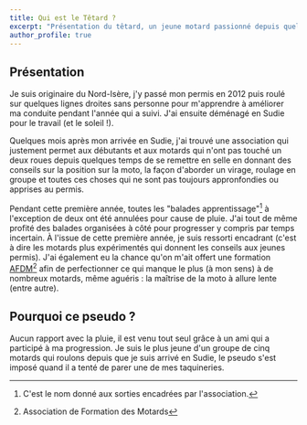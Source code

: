 ```yaml
---
title: Qui est le Têtard ?
excerpt: "Présentation du têtard, un jeune motard passionné depuis quelques années qui souhaiterait exposer sa vision de la moto et partager l'expérience acquise en partant de zéro."
author_profile: true
---
```


## Présentation

Je suis originaire du Nord-Isère, j'y passé mon permis en 2012 puis roulé sur quelques lignes droites sans personne
pour m'apprendre à améliorer ma conduite pendant l'année qui a suivi. J'ai ensuite déménagé en
Sudie pour le travail (et le soleil !).

Quelques mois après mon arrivée en Sudie, j'ai trouvé une association qui justement
permet aux débutants et aux motards qui n'ont pas touché un deux roues depuis quelques temps
de se remettre en selle en donnant des conseils sur la position sur la moto,
la façon d'aborder un virage, roulage en groupe et toutes ces choses qui ne sont
pas toujours appronfondies ou apprises au permis.

Pendant cette première année, toutes les "balades apprentissage"[^1] à l'exception de deux ont été annulées
pour cause de pluie. J'ai tout de même profité des balades organisées à côté pour progresser y compris par temps incertain.
À l'issue de cette première année, je suis ressorti encadrant (c'est à dire les motards plus expérimentés
qui donnent les conseils aux jeunes permis). J'ai également eu la chance qu'on m'ait
offert une formation [AFDM](http://www.afdm.org/)[^2] afin de perfectionner ce qui
manque le plus (à mon sens) à de nombreux motards, même aguéris : la maîtrise de la moto à allure lente (entre autre).

## Pourquoi ce pseudo ?
Aucun rapport avec la pluie, il est venu tout seul grâce à un ami qui a participé à ma progression.
Je suis le plus jeune d'un groupe de cinq motards qui roulons depuis que je suis arrivé en Sudie,
le pseudo s'est imposé quand il a tenté de parer une de mes taquineries.

[^1]: C'est le nom donné aux sorties encadrées par l'association.
[^2]: Association de Formation des Motards
